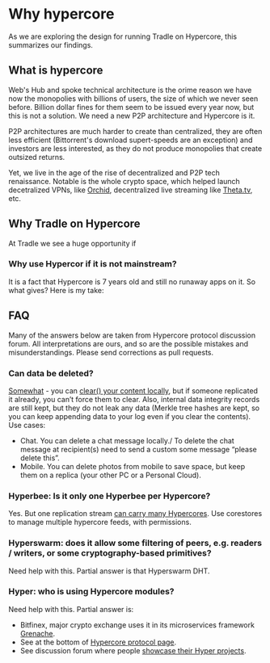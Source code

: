 # Why hypercore

As we are exploring the design for running Tradle on Hypercore, this summarizes our findings. 

## What is hypercore 
Web's Hub and spoke technical architecture is the orime reason we have now the monopolies with billions of users, the size of which we never seen before.
Billion dollar fines for them seem to be issued every year now, but this is not a solution.
We need a new P2P architecture and Hypercore is it. 

P2P architectures are much harder to create than centralized, they are often less efficient (Bittorrent's download supert-speeds are an exception) and investors are less interested, as they do not produce monopolies that create outsized returns. 

Yet, we live in the age of the rise of decentralized and P2P tech renaissance. Notable is the whole crypto space, which helped launch decetralized VPNs, like [Orchid](https://www.orchid.com/), decentralized live streaming like [Theta.tv](https://theta.tv), etc. 

## Why Tradle on Hypercore
At Tradle we see a huge opportunity if

### Why use Hypercor if it is not mainstream?
It is a fact that Hypercore is 7 years old and still no runaway apps on it. So what gives?
Here is my take:


## FAQ

Many of the answers below are taken from Hypercore protocol discussion forum. All interpretations are ours, and so are the possible mistakes and misunderstandings. Please send corrections as pull requests. 

### Can data be deleted? 
[Somewhat](https://discordapp.com/channels/709519409932140575/709519410557222964/755404488415772746) - you can [clear() your content locally](https://github.com/hypercore-protocol/hypercore#feedclearstart-end-callback), but if someone replicated it already, you can’t force them to clear. Also, internal data integrity records are still kept, but they do not leak any data (Merkle tree hashes are kept, so you can keep appending data to your log even if you clear the contents). Use cases:
- Chat. You can delete a chat message locally./ To delete the chat message at recipient(s) need to send a custom some message “please delete this”.
- Mobile. You can delete photos from mobile to save space, but keep them on a replica (your other PC or a Personal Cloud).

### Hyperbee: Is it only one Hyperbee per Hypercore? 
Yes. But one replication stream [can carry many Hypercores](https://discordapp.com/channels/709519409932140575/709519410557222964/755415844808556594). Use corestores to manage multiple hypercore feeds, with permissions.

### Hyperswarm: does it allow some filtering of peers, e.g. readers / writers, or some cryptography-based primitives? 
Need help with this. Partial answer is that Hyperswarm DHT. 

### Hyper: who is using Hypercore modules? 
Need help with this. Partial answer is:
- Bitfinex, major crypto exchange uses it in its microservices framework [Grenache](https://github.com/bitfinexcom/grenache). 
- See at the bottom of [Hypercore protocol page](https://hypercore-protocol.org/). 
- See discussion forum where people [showcase their Hyper projects](https://discordapp.com/channels/709519409932140575/712037351244955809/712037741126221924). 

